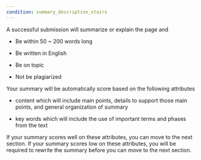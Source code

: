 ```yaml
---
condition: summary_description_stairs
---
```


<i-accordion value="first">

<i-accordion-item value='first' title="What makes a successful submission">

A successful submission will summarize or explain the page and

- Be within 50 ~ 200 words long

- Be written in English

- Be on topic

- Not be plagiarized

</i-accordion-item>

<i-accordion-item value='second' title = "Scoring details">

Your summary will be automatically score based on the following attributes

- content which will include main points, details to support those main points, and general organization of summary

- key words which will include the use of important terms and phases from the text

If your summary scores well on these attributes, you can move to the next section. If your summary scores low on these attributes, you will be required to rewrite the summary before you can move to the next section.

</i-accordion-item>

</i-accordion>
